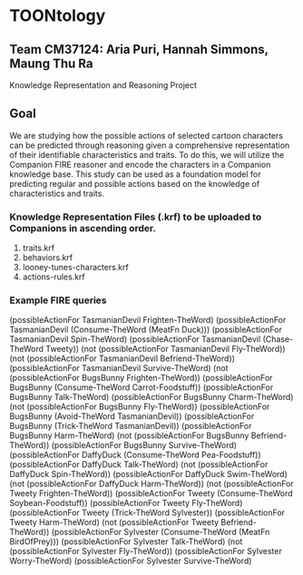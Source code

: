 # TOONtology 
## Team CM37124: Aria Puri, Hannah Simmons, Maung Thu Ra
Knowledge Representation and Reasoning Project

## Goal
We are studying how the possible actions of selected cartoon characters can be predicted through reasoning given a comprehensive representation of their identifiable characteristics and traits. To do this, we will utilize the Companion FIRE reasoner and encode the characters in a Companion knowledge base. This study can be used as a foundation model for predicting regular and possible actions based on the knowledge of characteristics and traits.

### Knowledge Representation Files (.krf) to be uploaded to Companions in ascending order.
1. traits.krf
2. behaviors.krf
3. looney-tunes-characters.krf
4. actions-rules.krf

### Example FIRE queries
(possibleActionFor TasmanianDevil Frighten-TheWord)
(possibleActionFor TasmanianDevil (Consume-TheWord (MeatFn Duck)))
(possibleActionFor TasmanianDevil Spin-TheWord)
(possibleActionFor TasmanianDevil (Chase-TheWord Tweety))
(not (possibleActionFor TasmanianDevil Fly-TheWord))
(not (possibleActionFor TasmanianDevil Befriend-TheWord))
(possibleActionFor TasmanianDevil Survive-TheWord)
(not (possibleActionFor BugsBunny Frighten-TheWord))
(possibleActionFor BugsBunny (Consume-TheWord Carrot-Foodstuff))
(possibleActionFor BugsBunny Talk-TheWord)
(possibleActionFor BugsBunny Charm-TheWord)
(not (possibleActionFor BugsBunny Fly-TheWord))
(possibleActionFor BugsBunny (Avoid-TheWord TasmanianDevil)) 
(possibleActionFor BugsBunny (Trick-TheWord TasmanianDevil))
(possibleActionFor BugsBunny Harm-TheWord)
(not (possibleActionFor BugsBunny Befriend-TheWord))
(possibleActionFor BugsBunny Survive-TheWord)
(possibleActionFor DaffyDuck (Consume-TheWord Pea-Foodstuff))
(possibleActionFor DaffyDuck Talk-TheWord)
(not (possibleActionFor DaffyDuck Spin-TheWord))
(possibleActionFor DaffyDuck Swim-TheWord)
(not (possibleActionFor DaffyDuck Harm-TheWord))
(not (possibleActionFor Tweety Frighten-TheWord))
(possibleActionFor Tweety (Consume-TheWord Soybean-Foodstuff))
(possibleActionFor Tweety Fly-TheWord)
(possibleActionFor Tweety (Trick-TheWord Sylvester))
(possibleActionFor Tweety Harm-TheWord)
(not (possibleActionFor Tweety Befriend-TheWord))
(possibleActionFor Sylvester (Consume-TheWord (MeatFn BirdOfPrey)))
(possibleActionFor Sylvester Talk-TheWord)
(not (possibleActionFor Sylvester Fly-TheWord))
(possibleActionFor Sylvester Worry-TheWord)
(possibleActionFor Sylvester Survive-TheWord)
